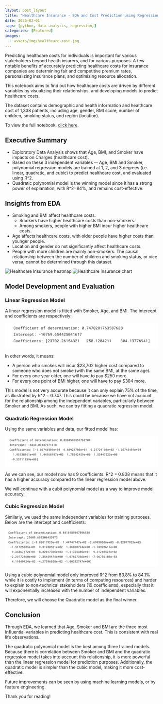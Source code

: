 ```yaml
---
layout: post_layout
title: "Healthcare Insurance - EDA and Cost Prediction using Regression Models"
date: 2025-02-01
tags: [python, data analysis, regression,]
categories: [Featured]
images:
  - assets/img/healthcare-cost.jpg
---
```


Predicting healthcare costs for individuals is important for various stakeholders beyond health insurers, and for various purposes. A few notable benefits of accurately predicting healthcare costs for insurance companies are determining fair and competitive premium rates, personalizing insurance plans, and optimizing resource allocation.

This notebook aims to find out how healthcare costs are driven by different variables by visualizing their relationships, and developing models to predict healthcare costs. 

The dataset contains demographic and health information and healthcare cost of 1,338 patients, including age, gender, BMI score, number of children, smoking status, and region (location).

To view the full notebook, [click here](https://github.com/Hoale2908/healthcare_insurance/blob/main/health-insurance-eda.ipynb).

## Executive Summary  
 - Exploratory Data Analysis shows that Age, BMI, and Smoker have impacts on Charges (healthcare cost).
 - Based on these 3 independent variables -- Age, BMI and Smoker, polynomial regression models are trained at 1, 2, and 3 degrees (i.e. linear, quadratic, and cubic) to predict healthcare cost, and evaluated using R^2. 
 - Quadratic polynomial model is the winning model since it has a strong power of explanation, with R^2=84%, and remains cost-effective.


## Insights from EDA  
- Smoking and BMI affect healthcare costs. 
  - Smokers have higher healthcare costs than non-smokers.
  - Among smokers, people with higher BMI incur higher healthcare costs.
- Age affects healthcare costs, with older people have higher costs than younger people.
- Location and gender do not significantly affect healthcare costs.
- People with more children are mainly non-smokers. The causal relationship between the number of children and smoking status, or vice versa, cannot be determined through this dataset.

<img src="https://www.kaggleusercontent.com/kf/220315349/eyJhbGciOiJkaXIiLCJlbmMiOiJBMTI4Q0JDLUhTMjU2In0..x5iwbCXsePY2NSWay9FPWQ.CEuUpIazfDstwWgagDyk3jyRIzKNPDUbwA4JIIma-FL4fFcPmeLUobKTI1maDu92vI8doam7ZXINX-z1cwmsWIfxhLvCxZhbMqtCGrOTxeeMbbkIQX9YFay4sXJ7XrRDsDeXuwXb1OeTZAFeSS1AmYObUzl3A8ed4PrhRRfO30UXdzh8Y3NoDksLMpaMxLpxOPeCRg7Mt5am-F-QuFm6dGod4JeEKel5tuLdLEYi4gHMeBHY7KF-xcpW1to8WWWsS7xaud_UC4147HDp6R6iCeItAHWglC79OhK52hVDfJfU4usS6zLHgKBSkmDvtT-P64LMtOms-nB27cG2bELEEHo_qet1aKkgHzUBlqZNZE7sMCNIddniCRqnkytGPmIp5sMPQbf9OVhYE5zeGNbgZQ1W-Hxwk1nQYmQR5vz3AncZZ1Ct663Iu42RmaGtfyptXvV7jMviWie_uXyGIPDWxySA9pn_eb6Lsyx_UKEkvs3ke7IdTPzpDRPCN1Ic2gFDiHR3RHRr1LcRtQb5gZplaeMk1N2DG7PjH-9BV2WboX03_sYcE3L_OZu7D9bklTXFLJDlpKOOva-7DGP3U10TK9xdfSBxJtd7KaUt7o9csl3ITIsDOX9Oq5lWwi4gHpXD8hOI5IHR_NnToE59JaMIsiv6ow_lSsq5UrE8sgCvoGc.GG4IjMAvxJgr_z9MNgZ6Ag/__results___files/__results___16_0.png" alt="Healthcare Insurance heatmap" class="post-image">

<img src="https://www.kaggleusercontent.com/kf/220315349/eyJhbGciOiJkaXIiLCJlbmMiOiJBMTI4Q0JDLUhTMjU2In0..x5iwbCXsePY2NSWay9FPWQ.CEuUpIazfDstwWgagDyk3jyRIzKNPDUbwA4JIIma-FL4fFcPmeLUobKTI1maDu92vI8doam7ZXINX-z1cwmsWIfxhLvCxZhbMqtCGrOTxeeMbbkIQX9YFay4sXJ7XrRDsDeXuwXb1OeTZAFeSS1AmYObUzl3A8ed4PrhRRfO30UXdzh8Y3NoDksLMpaMxLpxOPeCRg7Mt5am-F-QuFm6dGod4JeEKel5tuLdLEYi4gHMeBHY7KF-xcpW1to8WWWsS7xaud_UC4147HDp6R6iCeItAHWglC79OhK52hVDfJfU4usS6zLHgKBSkmDvtT-P64LMtOms-nB27cG2bELEEHo_qet1aKkgHzUBlqZNZE7sMCNIddniCRqnkytGPmIp5sMPQbf9OVhYE5zeGNbgZQ1W-Hxwk1nQYmQR5vz3AncZZ1Ct663Iu42RmaGtfyptXvV7jMviWie_uXyGIPDWxySA9pn_eb6Lsyx_UKEkvs3ke7IdTPzpDRPCN1Ic2gFDiHR3RHRr1LcRtQb5gZplaeMk1N2DG7PjH-9BV2WboX03_sYcE3L_OZu7D9bklTXFLJDlpKOOva-7DGP3U10TK9xdfSBxJtd7KaUt7o9csl3ITIsDOX9Oq5lWwi4gHpXD8hOI5IHR_NnToE59JaMIsiv6ow_lSsq5UrE8sgCvoGc.GG4IjMAvxJgr_z9MNgZ6Ag/__results___files/__results___21_0.png" alt="Healthcare Insurance chart" class="post-image">


## Model Development and Evaluation

### Linear Regression Model

A linear regression model is fitted with Smoker, Age, and BMI. The intercept and coefficients are respectively:

<img src="https://github.com/Hoale2908/healthcare_insurance/blob/main/LR%20model.png" alt="linear model" class="post-image">

In other words, it means: 
- A person who smokes will incur $23,702 higher cost compared to someone who does not smoke (with the same BMI, at the same age).
- For every one year older, one will have to pay $250 more.
- For every one point of BMI higher, one will have to pay $304 more.

This model is not very accurate because it can only explain 75% of the time, as illustrated by R^2 = 0.747. This could be because we have not account for the relationship among the independent variables, particularly between Smoker and BMI. As such, we can try fitting a quadratic regression model.

### Quadratic Regression Model

Using the same variables and data, our fitted model has:

<img src="https://github.com/Hoale2908/healthcare_insurance/blob/main/quadratic%20model.png" class="post-image">

As we can see, our model now has 9 coefficients. R^2 = 0.838 means that it has a higher accuracy compared to the linear regression model above.

We will continue with a cubit polynomial model as a way to improve model accuracy.

### Cubic Regression Model

Similarly, we used the same independent variables for training purposes. Below are the intercept and coefficients:

<img src="https://github.com/Hoale2908/healthcare_insurance/blob/main/cubic%20model.png" alt="cubic model" class="post-image">

Using a cubic polynomial model only improved R^2 from 83.8% to 84.1% while it is costly to implement (in terms of computing resources) and harder to explain to non-technical stakeholders (19 coefficients), especially that it will exponentially increased with the number of independent variables.

Therefore, we will choose the Quadratic model as the final winner.

## Conclusion

Through EDA, we learned that Age, Smoker and BMI are the three most influential variables in predicting healthcare cost. This is consistent with real life observations.

The quadratic polynomial model is the best among three trained models. Because there is correlation between Smoker and BMI and the quadratic regression model takes into account this relationship, it is more powerful than the linear regression model for prediction purposes. Additionally, the quadratic model is simpler than the cubic model, making it more cost-effective.

Future improvements can be seen by using machine learning models, or by feature engineering.

Thank you for reading!